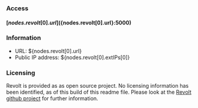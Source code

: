 ### Access

#### [${nodes.revolt[0].url}](${nodes.revolt[0].url}:5000)

### Information

* URL: ${nodes.revolt[0].url}
* Public IP address: ${nodes.revolt[0].extIPs[0]}

### Licensing

Revolt is provided as as open source project.
No licensing information has been identified, as of this build of this readme file. Please look at the [Revolt github project](https://github.com/revoltchat) for further information.
